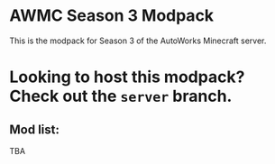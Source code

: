 # AWMC Season 3 Modpack
This is the modpack for Season 3 of the AutoWorks Minecraft server.
# Looking to host this modpack? Check out the `server` branch.
## Mod list:
TBA
